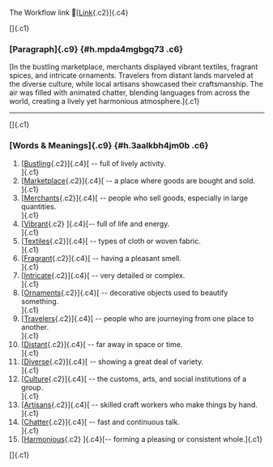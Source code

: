 The Workflow link
👏[[Link](https://www.google.com/url?q=http://www.google.com&sa=D&source=editors&ust=1757514494932997&usg=AOvVaw1aJS4qKjkN5KXMyBkJN4EA){.c2}]{.c4}

[]{.c1}

### [Paragraph]{.c9} {#h.mpda4mgbgq73 .c6}

[In the bustling marketplace, merchants displayed vibrant textiles,
fragrant spices, and intricate ornaments. Travelers from distant lands
marveled at the diverse culture, while local artisans showcased their
craftsmanship. The air was filled with animated chatter, blending
languages from across the world, creating a lively yet harmonious
atmosphere.]{.c1}

------------------------------------------------------------------------

[]{.c1}

### [Words & Meanings]{.c9} {#h.3aalkbh4jm0b .c6}

1.  [[Bustling](https://www.google.com/url?q=http://www.google.com&sa=D&source=editors&ust=1757514494934218&usg=AOvVaw32r4QrKP9OUseWe-68Uisf){.c2}]{.c4}[ --
    full of lively activity.\
    ]{.c1}
2.  [[Marketplace](https://www.google.com/url?q=http://www.google.com&sa=D&source=editors&ust=1757514494934490&usg=AOvVaw0maDLUZVg25icjO8MbxRTG){.c2}]{.c4}[ --
    a place where goods are bought and sold.\
    ]{.c1}
3.  [[Merchants](https://www.google.com/url?q=http://www.google.com&sa=D&source=editors&ust=1757514494934744&usg=AOvVaw3rHKgXD2kN6pPkeAx2J_ni){.c2}]{.c4}[ --
    people who sell goods, especially in large quantities.\
    ]{.c1}
4.  [[Vibrant](https://www.google.com/url?q=http://www.google.com&sa=D&source=editors&ust=1757514494935037&usg=AOvVaw0clPWJ3fVxz_IkkfEnqEER){.c2}
    ]{.c4}[-- full of life and energy.\
    ]{.c1}
5.  [[Textiles](https://www.google.com/url?q=http://www.google.com&sa=D&source=editors&ust=1757514494935280&usg=AOvVaw2kpfpUAk89uXoKawtUiMm9){.c2}]{.c4}[ --
    types of cloth or woven fabric.\
    ]{.c1}
6.  [[Fragrant](https://www.google.com/url?q=http://www.google.com&sa=D&source=editors&ust=1757514494935531&usg=AOvVaw3m2hE-Nu9tHMskd0RjsXI-){.c2}]{.c4}[ --
    having a pleasant smell.\
    ]{.c1}
7.  [[Intricate](https://www.google.com/url?q=http://www.google.com&sa=D&source=editors&ust=1757514494935705&usg=AOvVaw3fs-VHYM4E-Y5xG7TEDf2U){.c2}]{.c4}[ --
    very detailed or complex.\
    ]{.c1}
8.  [[Ornaments](https://www.google.com/url?q=http://www.google.com&sa=D&source=editors&ust=1757514494935858&usg=AOvVaw2jJZEz7avasdp1Ow06mvOb){.c2}]{.c4}[ --
    decorative objects used to beautify something.\
    ]{.c1}
9.  [[Travelers](https://www.google.com/url?q=http://www.google.com&sa=D&source=editors&ust=1757514494936023&usg=AOvVaw3Ld7OkYxoMYPsMiUH9ObwR){.c2}]{.c4}[ --
    people who are journeying from one place to another.\
    ]{.c1}
10. [[Distant](https://www.google.com/url?q=http://www.google.com&sa=D&source=editors&ust=1757514494936243&usg=AOvVaw2H9um0kFFCk1eRgzAYQMg2){.c2}]{.c4}[ --
    far away in space or time.\
    ]{.c1}
11. [[Diverse](https://www.google.com/url?q=http://www.google.com&sa=D&source=editors&ust=1757514494936392&usg=AOvVaw2rmAdVxOlV_stWc15t69Z2){.c2}]{.c4}[ --
    showing a great deal of variety.\
    ]{.c1}
12. [[Culture](https://www.google.com/url?q=http://www.google.com&sa=D&source=editors&ust=1757514494936576&usg=AOvVaw2NptWIQwMp0niri8Idj0sx){.c2}]{.c4}[ --
    the customs, arts, and social institutions of a group.\
    ]{.c1}
13. [[Artisans](https://www.google.com/url?q=http://www.google.com&sa=D&source=editors&ust=1757514494936805&usg=AOvVaw1c7EGSxVGbrZ4F3k-H0Rcq){.c2}]{.c4}[ --
    skilled craft workers who make things by hand.\
    ]{.c1}
14. [[Chatter](https://www.google.com/url?q=http://www.google.com&sa=D&source=editors&ust=1757514494937013&usg=AOvVaw2loo862K0QBXy_gU_cIHy0){.c2}]{.c4}[ --
    fast and continuous talk.\
    ]{.c1}
15. [[Harmonious](https://www.google.com/url?q=http://www.google.com&sa=D&source=editors&ust=1757514494937202&usg=AOvVaw1Se6ZMk1nXbvWRIVLcfrZz){.c2}
    ]{.c4}[-- forming a pleasing or consistent whole.]{.c1}

[]{.c1}
